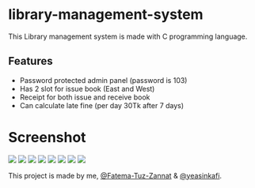# library-management-system

This Library management system is made with C programming language.

## Features
* Password protected admin panel (password is 103)
* Has 2 slot for issue book (East and West)
* Receipt for both issue and receive book
* Can calculate late fine (per day 30Tk after 7 days)


# Screenshot
![](https://github.com/lauhe-mahfus-labib/library-management-system/blob/master/img/0.PNG?raw=true)
![](https://github.com/lauhe-mahfus-labib/library-management-system/blob/master/img/1.PNG?raw=true)
![](https://github.com/lauhe-mahfus-labib/library-management-system/blob/master/img/2.PNG?raw=true)
![](https://github.com/lauhe-mahfus-labib/library-management-system/blob/master/img/3.PNG?raw=true)
![](https://github.com/lauhe-mahfus-labib/library-management-system/blob/master/img/4.PNG?raw=true)
![](https://github.com/lauhe-mahfus-labib/library-management-system/blob/master/img/5.PNG?raw=true)
![](https://github.com/lauhe-mahfus-labib/library-management-system/blob/master/img/6.PNG?raw=true)
![](https://github.com/lauhe-mahfus-labib/library-management-system/blob/master/img/7.PNG?raw=true)

This project is made by me, [@Fatema-Tuz-Zannat](https://github.com/Fatema-Tuz-Zannat) & [@yeasinkafi](https://github.com/yeasinkafi).
